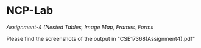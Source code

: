 # NCP-Lab
*Assignment-4 (Nested Tables, Image Map, Frames, Forms*

Please find the screenshots of the output in "CSE17368(Assignment4).pdf"
